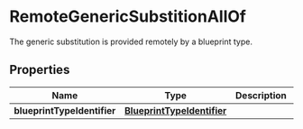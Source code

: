 

# RemoteGenericSubstitionAllOf

The generic substitution is provided remotely by a blueprint type. 

## Properties

| Name | Type | Description | Notes |
|------------ | ------------- | ------------- | -------------|
|**blueprintTypeIdentifier** | [**BlueprintTypeIdentifier**](BlueprintTypeIdentifier.md) |  |  |



